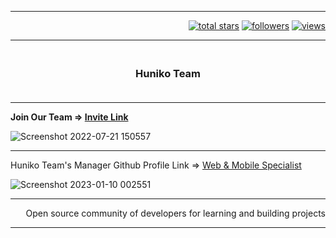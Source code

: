 <hr>
<p align="right">
  <a href="https://github.com/huniko-team?tab=repositories&sort=stargazers">
    <img alt="total stars" title="Total stars on GitHub" src="https://custom-icon-badges.herokuapp.com/badge/dynamic/json?logo=star&color=55960c&labelColor=488207&label=Stars&style=for-the-badge&query=%24.stars&url=https://api.github-star-counter.workers.dev/user/huniko-team"/></a>
  <a href="https://github.com/huniko-team?tab=followers">
    <img alt="followers" title="Follow me on Github" src="https://custom-icon-badges.herokuapp.com/github/followers/huniko-team?color=236ad3&labelColor=1155ba&style=for-the-badge&logo=person-add&label=Follow&logoColor=white"/></a>
  <a href="https://github.com/huniko-team">
    <img alt="views" title="GitHub profile views" src="https://shields-io-visitor-counter.herokuapp.com/badge?page=huniko-team&style=for-the-badge&logo=GitHub"/></a>
</p>
<hr>
<h3 align="center">
  <br>Huniko Team<br><br>
</h3>
<hr>

<b>Join Our Team => <a href="https://github.com/Huniko-Team/community/issues/new?assignees=&labels=&template=please-invite-me-to-the-organization.md&title=Please+invite+me+to+the+organization">Invite Link</a></b>

![Screenshot 2022-07-21 150557](https://user-images.githubusercontent.com/71299022/180209954-f0d109e4-85d6-493b-8360-44a5b5d42c4e.jpg)

<hr>

Huniko Team's Manager Github Profile Link => <a href="https://github.com/cutesquirrel519">Web & Mobile Specialist</a>

![Screenshot 2023-01-10 002551](https://user-images.githubusercontent.com/71299022/211331048-d2df7d99-a126-4e9d-8e21-3a4a176c8a82.png)

<hr>
<p align='right'>Open source community of developers for learning and building projects</p>
<hr>
